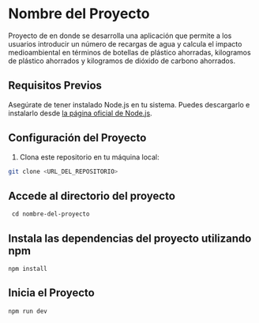# Nombre del Proyecto

Proyecto de en donde se desarrolla una aplicación que permite a los usuarios introducir un número de recargas de agua y calcula el impacto medioambiental en términos de botellas de plástico ahorradas, kilogramos de plástico ahorrados y kilogramos de dióxido de carbono ahorrados. 

## Requisitos Previos

Asegúrate de tener instalado Node.js en tu sistema. Puedes descargarlo e instalarlo desde [la página oficial de Node.js](https://nodejs.org/).

## Configuración del Proyecto

1. Clona este repositorio en tu máquina local:

```bash
git clone <URL_DEL_REPOSITORIO> 
```

## Accede al directorio del proyecto
```
 cd nombre-del-proyecto
``` 

## Instala las dependencias del proyecto utilizando npm
```
npm install
``` 
## Inicia el Proyecto
```
npm run dev
``` 

